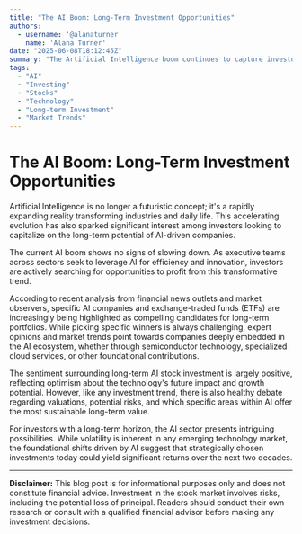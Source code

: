 ```yaml
---
title: "The AI Boom: Long-Term Investment Opportunities"
authors:
  - username: '@alanaturner'
    name: 'Alana Turner'
date: "2025-06-08T18:12:45Z"
summary: "The Artificial Intelligence boom continues to capture investor attention. Discover why financial analysts are recommending certain AI stocks for long-term portfolios and what the market sentiment suggests about this burgeoning sector."
tags:
  - "AI"
  - "Investing"
  - "Stocks"
  - "Technology"
  - "Long-term Investment"
  - "Market Trends"
---
```


# The AI Boom: Long-Term Investment Opportunities

Artificial Intelligence is no longer a futuristic concept; it's a rapidly expanding reality transforming industries and daily life. This accelerating evolution has also sparked significant interest among investors looking to capitalize on the long-term potential of AI-driven companies.

The current AI boom shows no signs of slowing down. As executive teams across sectors seek to leverage AI for efficiency and innovation, investors are actively searching for opportunities to profit from this transformative trend.

According to recent analysis from financial news outlets and market observers, specific AI companies and exchange-traded funds (ETFs) are increasingly being highlighted as compelling candidates for long-term portfolios. While picking specific winners is always challenging, expert opinions and market trends point towards companies deeply embedded in the AI ecosystem, whether through semiconductor technology, specialized cloud services, or other foundational contributions.

The sentiment surrounding long-term AI stock investment is largely positive, reflecting optimism about the technology's future impact and growth potential. However, like any investment trend, there is also healthy debate regarding valuations, potential risks, and which specific areas within AI offer the most sustainable long-term value.

For investors with a long-term horizon, the AI sector presents intriguing possibilities. While volatility is inherent in any emerging technology market, the foundational shifts driven by AI suggest that strategically chosen investments today could yield significant returns over the next two decades.

***

**Disclaimer:** This blog post is for informational purposes only and does not constitute financial advice. Investment in the stock market involves risks, including the potential loss of principal. Readers should conduct their own research or consult with a qualified financial advisor before making any investment decisions.
